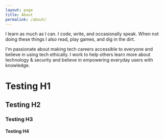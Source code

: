 ```yaml
---
layout: page
title: About
permalink: /about/
---
```


I learn as much as I can. I code, write, and occasionally speak. When not doing these things I also read, play games, and dig in the dirt. 

I'm passionate about making tech careers accessible to everyone and believe in using tech ethically. I work to help others learn more about technology & security and believe in empowering everyday users with knowledge.

<h1>Testing H1</h1>
<h2>Testing H2</h2>
<h3>Testing H3</h3>
<h4>Testing H4</h4>